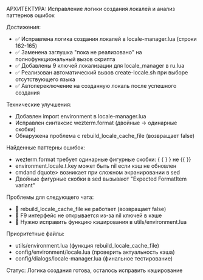 АРХИТЕКТУРА: Исправление логики создания локалей и анализ паттернов ошибок

Достижения:
- ✅ Исправлена логика создания локалей в locale-manager.lua (строки 162-165)
- ✅ Заменена заглушка "пока не реализовано" на полнофункциональный вызов скрипта
- ✅ Добавлены 9 ключей локализации для locale_manager в ru.lua
- ✅ Реализован автоматический вызов create-locale.sh при выборе отсутствующего языка
- ✅ Автопереключение на созданную локаль после успешного создания

Технические улучшения:
- Добавлен import environment в locale-manager.lua
- Исправлен синтаксис wezterm.format (двойные → одинарные скобки)
- Обнаружена проблема с rebuild_locale_cache_file (возвращает false)

Найденные паттерны ошибок:
- wezterm.format требует одинарные фигурные скобки: { { } } не {{ }}
- environment.locale.t.key может быть nil если кэш не обновлен
- cmdand dquote> возникает при сложном экранировании в sed
- Двойные фигурные скобки в sed вызывают "Expected FormatItem variant"

Проблемы для следующего чата:
- 🔴 rebuild_locale_cache_file не работает (возвращает false)
- 🔴 F9 интерфейс не открывается из-за nil ключей в кэше
- 🔴 Нужно исправить функцию кэширования в utils/environment.lua

Приоритетные файлы:
- utils/environment.lua (функция rebuild_locale_cache_file)
- config/environment/locale.lua (проверить актуальность кэша)
- config/dialogs/locale-manager.lua (финальное тестирование)

Статус: Логика создания готова, осталось исправить кэширование
